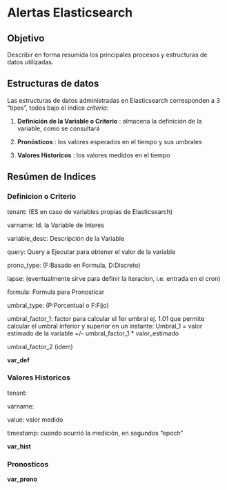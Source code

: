 # Alertas Elasticsearch

## Objetivo
Describir en forma resumida los principales procesos y estructuras de datos utilizadas.

## Estructuras de datos
Las estructuras de datos administradas en Elasticsearch corresponden a 3 “tipos”, todos bajo el índice _criteria_:

1. **Definición de la Variable o Criterio** : almacena la definición de la variable, como se consultará

2. **Pronósticos** : los valores esperados en el tiempo y sus umbrales

3. **Valores Historicos** : los valores medidos en el tiempo

## Resúmen de Indices

### Definicion o Criterio
   tenant: (ES en caso de variables propias de Elasticsearch)
   
   
   varname: Id. la Variable de Interes
   
   
   variable_desc: Descripción de la Variable
   
   query: Query a Ejecutar para obtener el valor de la variable
   
   prono_type: (F:Basado en Formula, D:Discreto)
   
   lapse: (eventualmente sirve para definir la iteracion, i.e. entrada en el cron) 
   
   formula: Formula para Pronosticar
   
   umbral_type: (P:Porcentual o F:Fijo)
   
   umbral_factor_1:  factor para calcular el 1er umbral ej. 1.01 que permite calcular el umbral inferior y superior en un instante: Umbral_1 = valor estimado de la variable +/- umbral_factor_1 * valor_estimado 
   
   umbral_factor_2 (idem)
   

**var_def**

### Valores Historicos
   tenant: 
   
   varname: 
   
   value: valor medido
   
   timestamp: cuando ocurrió la medición, en segundos “epoch”
   
**var_hist**

### Pronosticos

**var_prono**







